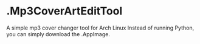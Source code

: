 # .Mp3CoverArtEditTool
A simple mp3 cover changer tool for Arch Linux
Instead of running Python, you can simply download the .AppImage.
